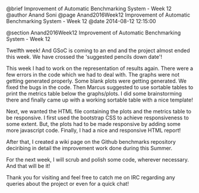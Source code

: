 @brief Improvement of Automatic Benchmarking System - Week 12
@author Anand Soni
@page Anand2016Week12 Improvement of Automatic Benchmarking System - Week 12
@date 2014-08-12 12:15:00

@section Anand2016Week12 Improvement of Automatic Benchmarking System - Week 12

Twelfth week! And GSoC is coming to an end and the project almost ended this week. We have crossed the 'suggested pencils down date'!

This week I had to work on the representation of results again. There were a few errors in the code which we had to deal with. The graphs were not getting generated properly. Some blank plots were getting generated. We fixed the bugs in the code. Then Marcus suggested to use sortable tables to print the metrics table below the graphs/plots. I did some brainstorming there and finally came up with a working sortable table with a nice template!

Next, we wanted the HTML file containing the plots and the metrics table to be responsive. I first used the bootstrap CSS to achieve responsiveness to some extent. But, the plots had to be made responsive by adding some more javascript code. Finally, I had a nice and responsive HTML report!

After that, I created a wiki page on the Github benchmarks repository deciribing in detail the improvement work done during this Summer.

For the next week, I will scrub and polish some code, wherever necessary. And that will be it!

Thank you for visiting and feel free to catch me on IRC regarding any queries about the project or even for a quick chat!